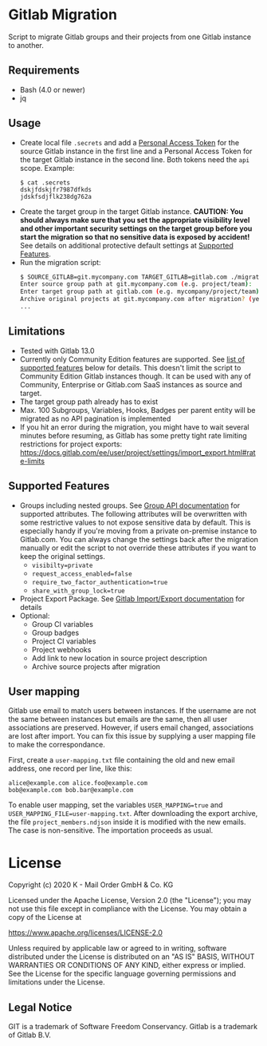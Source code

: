 # Gitlab Migration
Script to migrate Gitlab groups and their projects from one Gitlab instance to another. 

## Requirements
* Bash (4.0 or newer)
* jq

## Usage ## 
* Create local file `.secrets` and add a [Personal Access Token](https://docs.gitlab.com/ee/user/profile/personal_access_tokens.html) for the source Gitlab instance in the first line and a Personal Access Token for the target Gitlab instance in the second line. Both tokens need the `api` scope. Example:
    ```
  $ cat .secrets
  dskjfdskjfr7987dfkds
  jdskfsdjflk238dg762a
  ```
* Create the target group in the target Gitlab instance. **CAUTION: You should always make sure that you set the appropriate visibility level and other important security settings on the target group before you start the migration so that no sensitive data is exposed by accident!** See details on additional protective default settings at [Supported Features](#supported-features).
* Run the migration script:
  ```bash
  $ SOURCE_GITLAB=git.mycompany.com TARGET_GITLAB=gitlab.com ./migrate.sh
  Enter source group path at git.mycompany.com (e.g. project/team): 
  Enter target group path at gitlab.com (e.g. mycompany/project/team): 
  Archive original projects at git.mycompany.com after migration? (yes/no): 
  ...
  ```

## Limitations ##
* Tested with Gitlab 13.0
* Currently only Community Edition features are supported. See [list of supported features](#supported-features) below for details. This doesn't limit the script to Community Edition Gitlab instances though. It can be used with any of Community, Enterprise or Gitlab.com SaaS instances as source and target.
* The target group path already has to exist
* Max. 100 Subgroups, Variables, Hooks, Badges per parent entity will be migrated as no API pagination is implemented
* If you hit an error during the migration, you might have to wait several minutes before resuming, as Gitlab has some pretty tight rate limiting restrictions for project exports: https://docs.gitlab.com/ee/user/project/settings/import_export.html#rate-limits

## Supported Features ##
* Groups including nested groups. See [Group API documentation](https://docs.gitlab.com/ee/api/groups.html#list-groups) for supported attributes.
The following attributes will be overwritten with some restrictive values to not expose sensitive data by default. This is especially handy if you're moving from a private on-premise instance to Gitlab.com. 
You can always change the settings back after the migration manually or edit the script to not override these attributes if you want to keep the original settings.
  * `visibilty=private`
  * `request_access_enabled=false`
  * `require_two_factor_authentication=true`
  * `share_with_group_lock=true`
* Project Export Package. See [Gitlab Import/Export documentation](https://docs.gitlab.com/ee/user/project/settings/import_export.html#exported-contents) for details
* Optional:
  * Group CI variables
  * Group badges
  * Project CI variables
  * Project webhooks
  * Add link to new location in source project description
  * Archive source projects after migration

## User mapping ##

Gitlab use email to match users between instances. If the username are not the same between instances but emails are the same, then all user associations are preserved. However, if users email changed, associations are lost after import. You can fix this issue by supplying a user mapping file to make the correspondance.

First, create a `user-mapping.txt` file containing the old and new email address, one record per line, like this:

```
alice@example.com alice.foo@example.com
bob@example.com bob.bar@example.com
```

To enable user mapping, set the variables `USER_MAPPING=true` and `USER_MAPPING_FILE=user-mapping.txt`. After downloading the export archive, the file `project_members.ndjson` inside it is modified with the new emails. The case is non-sensitive. The importation proceeds as usual.

# License # 
Copyright (c) 2020 K - Mail Order GmbH & Co. KG

Licensed under the Apache License, Version 2.0 (the "License"); you may not use this file except in compliance with the License. You may obtain a copy of the License at

https://www.apache.org/licenses/LICENSE-2.0

Unless required by applicable law or agreed to in writing, software distributed under the License is distributed on an "AS IS" BASIS, WITHOUT WARRANTIES OR CONDITIONS OF ANY KIND, either express or implied. See the License for the specific language governing permissions and limitations under the License.

## Legal Notice ##
GIT is a trademark of Software Freedom Conservancy. Gitlab is a trademark of Gitlab B.V.


